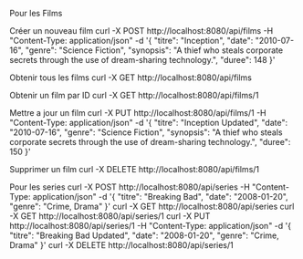 Pour les Films

Créer un nouveau film
curl -X POST http://localhost:8080/api/films -H "Content-Type: application/json" -d '{
  "titre": "Inception",
  "date": "2010-07-16",
  "genre": "Science Fiction",
  "synopsis": "A thief who steals corporate secrets through the use of dream-sharing technology.",
  "duree": 148
}'


Obtenir tous les films
curl -X GET http://localhost:8080/api/films

Obtenir un film par ID
curl -X GET http://localhost:8080/api/films/1

Mettre a jour un film
curl -X PUT http://localhost:8080/api/films/1 -H "Content-Type: application/json" -d '{
  "titre": "Inception Updated",
  "date": "2010-07-16",
  "genre": "Science Fiction",
  "synopsis": "A thief who steals corporate secrets through the use of dream-sharing technology.",
  "duree": 150
}'

Supprimer un film
curl -X DELETE http://localhost:8080/api/films/1

Pour les series
curl -X POST http://localhost:8080/api/series -H "Content-Type: application/json" -d '{
  "titre": "Breaking Bad",
  "date": "2008-01-20",
  "genre": "Crime, Drama"
}'
curl -X GET http://localhost:8080/api/series
curl -X GET http://localhost:8080/api/series/1
curl -X PUT http://localhost:8080/api/series/1 -H "Content-Type: application/json" -d '{
  "titre": "Breaking Bad Updated",
  "date": "2008-01-20",
  "genre": "Crime, Drama"
}'
curl -X DELETE http://localhost:8080/api/series/1
